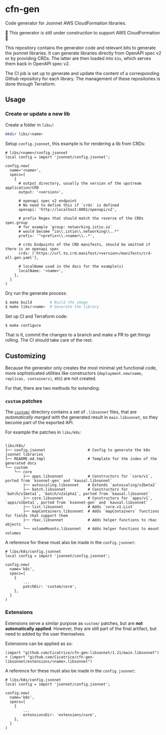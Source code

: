 # cfn-gen

Code generator for Jsonnet AWS CloudFormation libraries.

🚧 This generator is still under construction to support AWS CloudFormation 🚧

This repository contains the generator code and relevant bits to generate the jsonnet
libraries. It can generate libraries directly from OpenAPI spec v2 or by providing CRDs.
The latter are then loaded into `k3s`, which serves them back in OpenAPI spec v2.

The CI job is set up to generate and update the content of a corresponding Github
repository for each library. The management of these repositories is done through
Terraform.

## Usage

### Create or update a new lib

Create a folder in `libs/`:

```bash
mkdir libs/<name>
```

Setup `config.jsonnet`, this example is for rendering a lib from CRDs:

```jsonnet
# libs/<name>/config.jsonnet
local config = import 'jsonnet/config.jsonnet';

config.new(
  name='<name>',
  specs=[
    {
      # output directory, usually the version of the upstream application/CRD
      output: '<version>',

      # openapi spec v2 endpoint
      # No need to define this if `crds` is defined
      openapi: 'http://localhost:8001/openapi/v2',

      # prefix Regex that should match the reverse of the CRDs spec.group
      # for example `group: networking.istio.io`
      # would become ^io\\.istio\\.networking\\..*"
      prefix: '^<prefix>\\.<name>\\..*',

      # crds Endpoints of the CRD manifests, should be omitted if there is an openapi spec
      crds: ['https://url.to.crd.manifest/<version>/manifests/crd-all.gen.yaml'],

      # localName used in the docs for the example(s)
      localName: '<name>',
    },
  ]
)
```

Dry run the generate process:

```bash
$ make build        # Build the image
$ make libs/<name>  # Generate the library
```

Set up CI and Terraform code:

```
$ make configure
```

That is it, commit the changes to a branch and make a PR to get things rolling. The CI
should take care of the rest.


## Customizing

Because the generator only creates the most minimal yet functional code, more
sophisticated utilities like constructors (`deployment.new(name, replicas,
containers)`, etc) are not created.

For that, there are two methods for extending:

### `custom` patches

The [`custom/`](https://github.com/Cicatrice/cfn-gen/tree/master/libs/k8s/custom)
directory contains a set of `.libsonnet` files, that are _automatically merged_
with the generated result in `main.libsonnet`, so they become part of the
exported API.

For example the patches in `libs/k8s`:

```

libs/k8s/
├── config.jsonnet                   # Config to generate the k8s jsonnet libraries
├── README.md.tmpl                   # Template for the index of the generated docs
└── custom
    └── core
        ├── apps.libsonnet           # Constructors for `core/v1`, ported from `ksonnet-gen` and `kausal.libsonnet`
        ├── autoscaling.libsonnet    # Extends `autoscaling/v2beta2`
        ├── batch.libsonnet          # Constructors for `batch/v1beta1`, `batch/v2alpha1`, ported from `kausal.libsonnet`
        ├── core.libsonnet           # Constructors for `apps/v1`, `apps/v1beta1`, ported from `ksonnet-gen` and `kausal.libsonnet`
        ├── list.libsonnet           # Adds `core.v1.List`
        ├── mapContainers.libsonnet  # Adds `mapContainers` functions for fields that support them
        ├── rbac.libsonnet           # Adds helper functions to rbac objects
        └── volumeMounts.libsonnet   # Adds helper functions to mount volumes
```

A reference for these must also be made in the `config.jsonnet`:

```jsonnet
# libs/k8s/config.jsonnet
local config = import 'jsonnet/config.jsonnet';

config.new(
  name='k8s',
  specs=[
    {
        ...
        patchDir: 'custom/core',
    },
  ]
)
```

### Extensions

Extensions serve a similar purpose as `custom/` patches, but are **not
automatically applied**. However, they are still part of the final artifact, but
need to added by the user themselves.

Extensions can be applied as so:

```jsonnet
(import "github.com/Cicatrice/cfn-gen-libsonnet/1.21/main.libsonnet")
+ (import "github.com/Cicatrice/cfn-gen-libsonnet/extensions/<name>.libsonnet")
```

A reference for these must also be made in the `config.jsonnet`:

```jsonnet
# libs/k8s/config.jsonnet
local config = import 'jsonnet/config.jsonnet';

config.new(
  name='k8s',
  specs=[
    {
        ...
        extensionsDir: 'extensions/core',
    },
  ]
)
```
